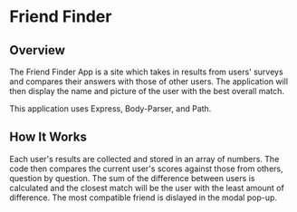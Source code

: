 # **Friend Finder** 

## **Overview**

The Friend Finder App is a site which takes in results from users' surveys and compares their answers with those of other users. The application will then display the name and picture of the user with the best overall match. 

This application uses Express, Body-Parser, and Path. 


## **How It Works** 

Each user's results are collected and stored in an array of numbers. The code then compares the current user's scores against those from others, question by question. The sum of the difference between users is calculated and the closest match will be the user with the least amount of difference. 
The most compatible friend is dislayed in the modal pop-up. 

